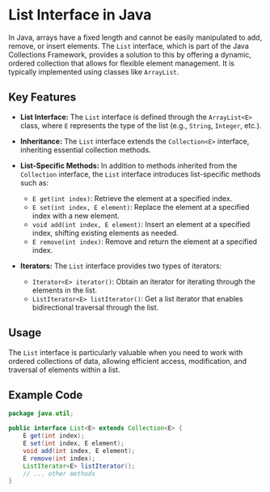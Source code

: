 # List Interface in Java

In Java, arrays have a fixed length and cannot be easily manipulated to add, remove, or insert elements. The `List` interface, which is part of the Java Collections Framework, provides a solution to this by offering a dynamic, ordered collection that allows for flexible element management. It is typically implemented using classes like `ArrayList`.

## Key Features

- **List Interface:** The `List` interface is defined through the `ArrayList<E>` class, where `E` represents the type of the list (e.g., `String`, `Integer`, etc.).

- **Inheritance:** The `List` interface extends the `Collection<E>` interface, inheriting essential collection methods.

- **List-Specific Methods:** In addition to methods inherited from the `Collection` interface, the `List` interface introduces list-specific methods such as:
  - `E get(int index)`: Retrieve the element at a specified index.
  - `E set(int index, E element)`: Replace the element at a specified index with a new element.
  - `void add(int index, E element)`: Insert an element at a specified index, shifting existing elements as needed.
  - `E remove(int index)`: Remove and return the element at a specified index.

- **Iterators:** The `List` interface provides two types of iterators:
  - `Iterator<E> iterator()`: Obtain an iterator for iterating through the elements in the list.
  - `ListIterator<E> listIterator()`: Get a list iterator that enables bidirectional traversal through the list.

## Usage

The `List` interface is particularly valuable when you need to work with ordered collections of data, allowing efficient access, modification, and traversal of elements within a list.

## Example Code

```java
package java.util;

public interface List<E> extends Collection<E> {
    E get(int index);
    E set(int index, E element);
    void add(int index, E element);
    E remove(int index);
    ListIterator<E> listIterator();
    // ... other methods
}
